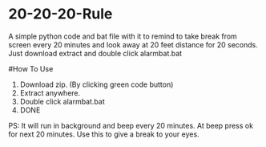 # 20-20-20-Rule
A simple python code and bat file with it to remind to take break from screen every 20 minutes and look away at 20 feet distance for 20 seconds. Just download extract and double click alarmbat.bat

#How To Use

1) Download zip. (By clicking green code button)
2) Extract anywhere.
3) Double click alarmbat.bat
4) DONE

PS: It will run in background and beep every 20 minutes. At beep press ok for next 20 minutes. Use this to give a break to your eyes.
